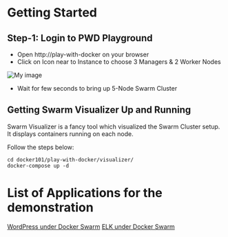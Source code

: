 # Getting Started

## Step-1:  Login to PWD Playground

- Open http://play-with-docker on your browser
- Click on Icon near to Instance to choose 3 Managers & 2 Worker Nodes


![My image](https://github.com/ajeetraina/docker101/blob/master/images/pwd_1.png)


- Wait for few seconds to bring up 5-Node Swarm Cluster



## Getting Swarm Visualizer Up and Running 

Swarm Visualizer is a fancy tool which visualized the Swarm Cluster setup. It displays containers running on each node.

Follow the steps below:

```
cd docker101/play-with-docker/visualizer/
docker-compose up -d
```
# List of Applications for the demonstration 

[WordPress under Docker Swarm](https://github.com/ajeetraina/docker101/tree/master/play-with-docker/wordpress/example1)
[ELK under Docker Swarm](https://github.com/ajeetraina/docker101/tree/master/play-with-docker/ELK)
